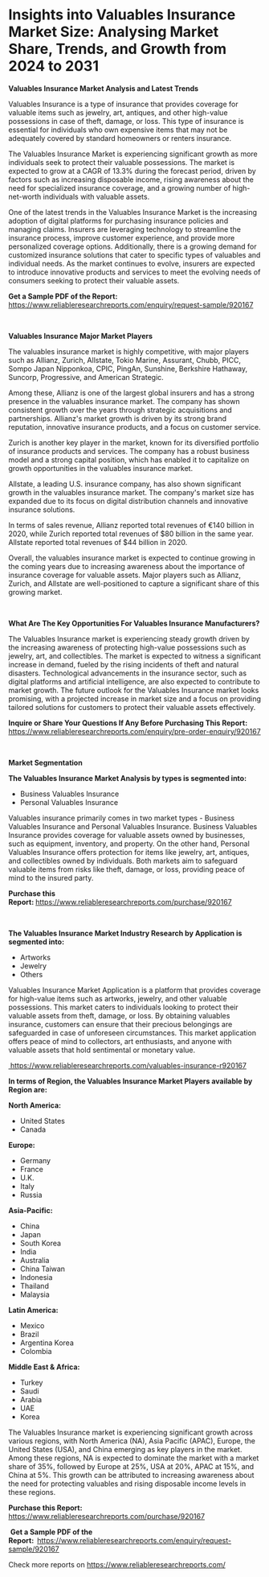 <p><h1>Insights into Valuables Insurance Market Size: Analysing Market Share, Trends, and Growth from 2024 to 2031</h1></p><p><strong>Valuables Insurance Market Analysis and Latest Trends</strong></p>
<p><p>Valuables Insurance is a type of insurance that provides coverage for valuable items such as jewelry, art, antiques, and other high-value possessions in case of theft, damage, or loss. This type of insurance is essential for individuals who own expensive items that may not be adequately covered by standard homeowners or renters insurance.</p><p>The Valuables Insurance Market is experiencing significant growth as more individuals seek to protect their valuable possessions. The market is expected to grow at a CAGR of 13.3% during the forecast period, driven by factors such as increasing disposable income, rising awareness about the need for specialized insurance coverage, and a growing number of high-net-worth individuals with valuable assets.</p><p>One of the latest trends in the Valuables Insurance Market is the increasing adoption of digital platforms for purchasing insurance policies and managing claims. Insurers are leveraging technology to streamline the insurance process, improve customer experience, and provide more personalized coverage options. Additionally, there is a growing demand for customized insurance solutions that cater to specific types of valuables and individual needs. As the market continues to evolve, insurers are expected to introduce innovative products and services to meet the evolving needs of consumers seeking to protect their valuable assets.</p></p>
<p><strong>Get a Sample PDF of the Report:&nbsp;</strong> <a href="https://www.reliableresearchreports.com/enquiry/request-sample/920167">https://www.reliableresearchreports.com/enquiry/request-sample/920167</a></p>
<p>&nbsp;</p>
<p><strong>Valuables Insurance Major Market Players</strong></p>
<p><p>The valuables insurance market is highly competitive, with major players such as Allianz, Zurich, Allstate, Tokio Marine, Assurant, Chubb, PICC, Sompo Japan Nipponkoa, CPIC, PingAn, Sunshine, Berkshire Hathaway, Suncorp, Progressive, and American Strategic. </p><p>Among these, Allianz is one of the largest global insurers and has a strong presence in the valuables insurance market. The company has shown consistent growth over the years through strategic acquisitions and partnerships. Allianz's market growth is driven by its strong brand reputation, innovative insurance products, and a focus on customer service.</p><p>Zurich is another key player in the market, known for its diversified portfolio of insurance products and services. The company has a robust business model and a strong capital position, which has enabled it to capitalize on growth opportunities in the valuables insurance market.</p><p>Allstate, a leading U.S. insurance company, has also shown significant growth in the valuables insurance market. The company's market size has expanded due to its focus on digital distribution channels and innovative insurance solutions.</p><p>In terms of sales revenue, Allianz reported total revenues of €140 billion in 2020, while Zurich reported total revenues of $80 billion in the same year. Allstate reported total revenues of $44 billion in 2020.</p><p>Overall, the valuables insurance market is expected to continue growing in the coming years due to increasing awareness about the importance of insurance coverage for valuable assets. Major players such as Allianz, Zurich, and Allstate are well-positioned to capture a significant share of this growing market.</p></p>
<p>&nbsp;</p>
<p><strong>What Are The Key Opportunities For Valuables Insurance Manufacturers?</strong></p>
<p><p>The Valuables Insurance market is experiencing steady growth driven by the increasing awareness of protecting high-value possessions such as jewelry, art, and collectibles. The market is expected to witness a significant increase in demand, fueled by the rising incidents of theft and natural disasters. Technological advancements in the insurance sector, such as digital platforms and artificial intelligence, are also expected to contribute to market growth. The future outlook for the Valuables Insurance market looks promising, with a projected increase in market size and a focus on providing tailored solutions for customers to protect their valuable assets effectively.</p></p>
<p><strong>Inquire or Share Your Questions If Any Before Purchasing This Report:</strong> <a href="https://www.reliableresearchreports.com/enquiry/pre-order-enquiry/920167">https://www.reliableresearchreports.com/enquiry/pre-order-enquiry/920167</a></p>
<p>&nbsp;</p>
<p><strong>Market Segmentation</strong></p>
<p><strong>The Valuables Insurance Market Analysis by types is segmented into:</strong></p>
<p><ul><li>Business Valuables Insurance</li><li>Personal Valuables Insurance</li></ul></p>
<p><p>Valuables insurance primarily comes in two market types - Business Valuables Insurance and Personal Valuables Insurance. Business Valuables Insurance provides coverage for valuable assets owned by businesses, such as equipment, inventory, and property. On the other hand, Personal Valuables Insurance offers protection for items like jewelry, art, antiques, and collectibles owned by individuals. Both markets aim to safeguard valuable items from risks like theft, damage, or loss, providing peace of mind to the insured party.</p></p>
<p><strong>Purchase this Report:&nbsp;</strong><a href="https://www.reliableresearchreports.com/purchase/920167">https://www.reliableresearchreports.com/purchase/920167</a></p>
<p>&nbsp;</p>
<p><strong>The Valuables Insurance Market Industry Research by Application is segmented into:</strong></p>
<p><ul><li>Artworks</li><li>Jewelry</li><li>Others</li></ul></p>
<p><p>Valuables Insurance Market Application is a platform that provides coverage for high-value items such as artworks, jewelry, and other valuable possessions. This market caters to individuals looking to protect their valuable assets from theft, damage, or loss. By obtaining valuables insurance, customers can ensure that their precious belongings are safeguarded in case of unforeseen circumstances. This market application offers peace of mind to collectors, art enthusiasts, and anyone with valuable assets that hold sentimental or monetary value.</p></p>
<p><a href="https://www.reliableresearchreports.com/valuables-insurance-r920167">&nbsp;https://www.reliableresearchreports.com/valuables-insurance-r920167</a></p>
<p><strong>In terms of Region, the Valuables Insurance Market Players available by Region are:</strong></p>
<p>
    <p> <strong> North America: </strong>
        <ul>
            <li>United States</li>
            <li>Canada</li>
        </ul>
        </p> 
    <p> <strong> Europe: </strong>
        <ul>
            <li>Germany</li>
            <li>France</li>
            <li>U.K.</li>
            <li>Italy</li>
            <li>Russia</li>
        </ul>
        </p> 
    <p> <strong> Asia-Pacific: </strong>
        <ul>
            <li>China</li>
            <li>Japan</li>
            <li>South Korea</li>
            <li>India</li>
            <li>Australia</li>
            <li>China Taiwan</li>
            <li>Indonesia</li>
            <li>Thailand</li>
            <li>Malaysia</li>
        </ul>
        </p> 
    <p> <strong> Latin America: </strong>
        <ul>
            <li>Mexico</li>
            <li>Brazil</li>
            <li>Argentina Korea</li>
            <li>Colombia</li>
        </ul>
        </p> 
    <p> <strong> Middle East & Africa: </strong>
        <ul>
            <li>Turkey</li>
            <li>Saudi</li>
            <li>Arabia</li>
            <li>UAE</li>
            <li>Korea</li>
        </ul>
    </p>
    </p>
<p><p>The Valuables Insurance market is experiencing significant growth across various regions, with North America (NA), Asia Pacific (APAC), Europe, the United States (USA), and China emerging as key players in the market. Among these regions, NA is expected to dominate the market with a market share of 35%, followed by Europe at 25%, USA at 20%, APAC at 15%, and China at 5%. This growth can be attributed to increasing awareness about the need for protecting valuables and rising disposable income levels in these regions.</p></p>
<p><strong>Purchase this Report: </strong><a href="https://www.reliableresearchreports.com/purchase/920167">https://www.reliableresearchreports.com/purchase/920167</a></p>
<p>&nbsp;<strong>Get a Sample PDF of the Report:&nbsp;&nbsp;</strong><a href="https://www.reliableresearchreports.com/enquiry/request-sample/920167">https://www.reliableresearchreports.com/enquiry/request-sample/920167</a></p>
<p><strong></strong></p>
<p>Check more reports on <a href="https://www.reliableresearchreports.com/">https://www.reliableresearchreports.com/</a></p>